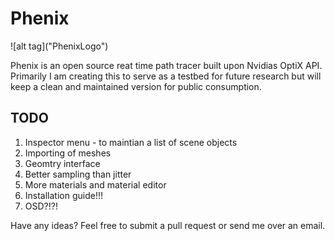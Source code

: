 # Phenix

<p align="center">
  <imgsrc="https://github.com/DeclanRussell/Phenix/blob/master/images/phenix_red.png" alt="PhenixLogo"/>
</p>
![alt tag]("PhenixLogo")

Phenix is an open source reat time path tracer built upon Nvidias OptiX API.
Primarily I am creating this to serve as a testbed for future research but will keep a clean
and maintained version for public consumption.

## TODO
1. Inspector menu - to maintian a list of scene objects
2. Importing of meshes
3. Geomtry interface
4. Better sampling than jitter
5. More materials and material editor
6. Installation guide!!!
7. OSD?!?!

Have any ideas? Feel free to submit a pull request or send me over an email.
